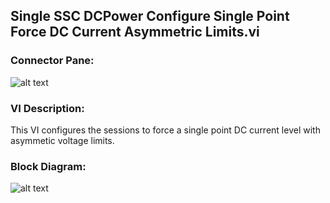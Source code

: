## **Single SSC DCPower Configure Single Point Force DC Current Asymmetric Limits.vi**
### Connector Pane:
![alt text](/SSC%20DCPower/Source/Constant%20Current/Single%20SSC%20DCPower%20Configure%20Single%20Point%20Force%20DC%20Current%20Asymmetric%20Limits.vic.png "Single SSC DCPower Configure Single Point Force DC Current Asymmetric Limits.vi connector pane")

### VI Description:
This VI configures the sessions to force a single point DC current level with asymmetic voltage limits.

### Block Diagram:
![alt text](/SSC%20DCPower/Source/Constant%20Current/Single%20SSC%20DCPower%20Configure%20Single%20Point%20Force%20DC%20Current%20Asymmetric%20Limits.vid.png "Single SSC DCPower Configure Single Point Force DC Current Asymmetric Limits.vi block diagram")
